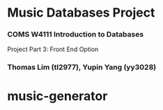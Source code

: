 # Music Databases Project
### COMS W4111 Introduction to Databases
Project Part 3: Front End Option
### Thomas Lim (tl2977), Yupin Yang (yy3028)
# music-generator
